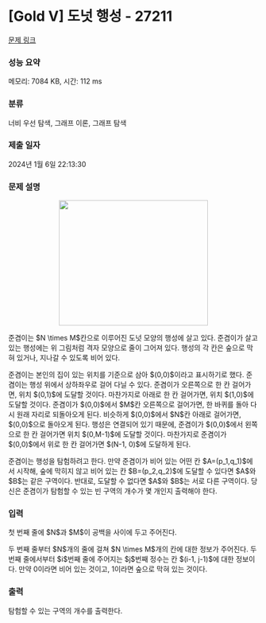# [Gold V] 도넛 행성 - 27211 

[문제 링크](https://www.acmicpc.net/problem/27211) 

### 성능 요약

메모리: 7084 KB, 시간: 112 ms

### 분류

너비 우선 탐색, 그래프 이론, 그래프 탐색

### 제출 일자

2024년 1월 6일 22:13:30

### 문제 설명

<p style="text-align: center;"><img alt="" src="" style="height: 252px; width: 300px;"></p>

<p>준겸이는 $N \times M$칸으로 이루어진 도넛 모양의 행성에 살고 있다. 준겸이가 살고 있는 행성에는 위 그림처럼 격자 모양으로 줄이 그어져 있다. 행성의 각 칸은 숲으로 막혀 있거나, 지나갈 수 있도록 비어 있다. </p>

<p>준겸이는 본인의 집이 있는 위치를 기준으로 삼아 $(0,0)$이라고 표시하기로 했다. 준겸이는 행성 위에서 상하좌우로 걸어 다닐 수 있다. 준겸이가 오른쪽으로 한 칸 걸어가면, 위치 $(0,1)$에 도달할 것이다. 마찬가지로 아래로 한 칸 걸어가면, 위치 $(1,0)$에 도달할 것이다. 준겸이가 $(0,0)$에서 $M$칸 오른쪽으로 걸어가면, 한 바퀴를 돌아 다시 원래 자리로 되돌아오게 된다. 비슷하게 $(0,0)$에서 $N$칸 아래로 걸어가면, $(0,0)$으로 돌아오게 된다. 행성은 연결되어 있기 때문에, 준겸이가 $(0,0)$에서 왼쪽으로 한 칸 걸어가면 위치 $(0,M-1)$에 도달할 것이다. 마찬가지로 준겸이가 $(0,0)$에서 위로 한 칸 걸어가면 $(N-1, 0)$에 도달하게 된다.</p>

<p>준겸이는 행성을 탐험하려고 한다. 만약 준겸이가 비어 있는 어떤 칸 $A=(p_1,q_1)$에서 시작해, 숲에 막히지 않고 비어 있는 칸 $B=(p_2,q_2)$에 도달할 수 있다면 $A$와 $B$는 같은 구역이다. 반대로, 도달할 수 없다면 $A$와 $B$는 서로 다른 구역이다. 당신은 준겸이가 탐험할 수 있는 빈 구역의 개수가 몇 개인지 출력해야 한다.</p>

### 입력 

 <p>첫 번째 줄에 $N$과 $M$이 공백을 사이에 두고 주어진다.</p>

<p>두 번째 줄부터 $N$개의 줄에 걸쳐 $N \times M$개의 칸에 대한 정보가 주어진다. 두 번째 줄에서부터 $i$번째 줄에 주어지는 $j$번째 정수는 칸 $(i-1, j-1)$에 대한 정보이다. 만약 0이라면 비어 있는 것이고, 1이라면 숲으로 막혀 있는 것이다. </p>

### 출력 

 <p>탐험할 수 있는 구역의 개수를 출력한다. </p>

